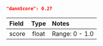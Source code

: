 ```json
"dannScore": 0.27
```
| Field | Type         | Notes                     |
|:------|:------------:|:--------------------------|
| score | float        | Range: 0 - 1.0            |
